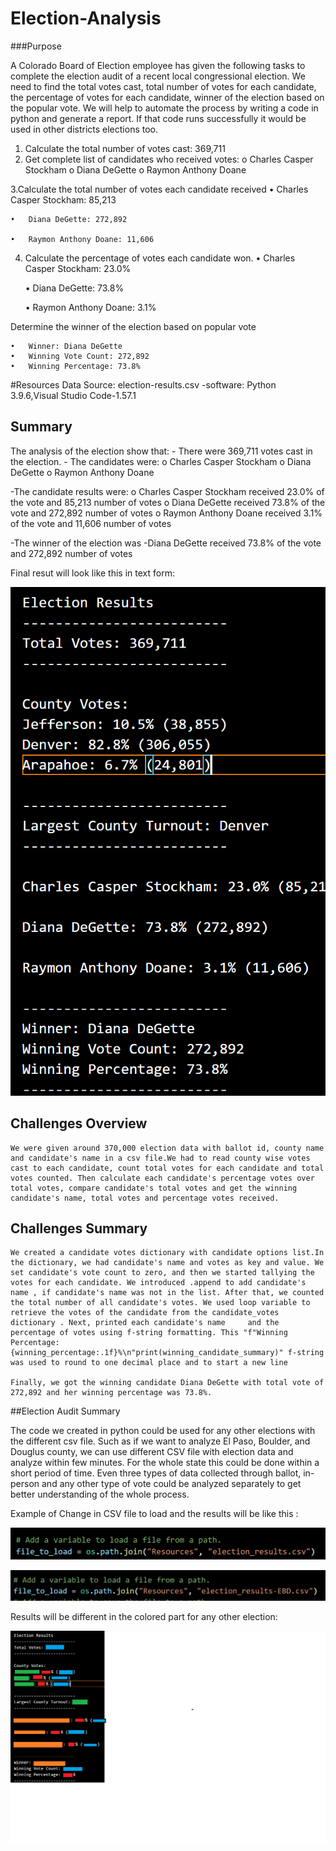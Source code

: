 # Election-Analysis

###Purpose

  A Colorado Board of Election employee has given the following tasks to complete the election audit of a recent local congressional election. We need to find the total votes cast, total number of votes for each candidate, the percentage of votes for each candidate, winner of the election based on the popular vote. We will help to automate the process by writing a code in python and generate a report. If that code runs successfully it  would be used in other districts elections too.

  1. Calculate the total number of votes cast: 369,711
  2. Get complete list of candidates who received votes:
	o  Charles Casper Stockham
	o  Diana DeGette
	o  Raymon Anthony Doane
      
  3.Calculate the total number of votes each candidate received
	• 	Charles Casper Stockham: 85,213

	•	Diana DeGette: 272,892

	•	Raymon Anthony Doane: 11,606
        
4. Calculate the percentage of votes each candidate won.
	•	Charles Casper Stockham: 23.0% 

	•	Diana DeGette: 73.8% 

	•	Raymon Anthony Doane: 3.1% 

Determine the winner of the election based on popular vote


	•	Winner: Diana DeGette
	•	Winning Vote Count: 272,892
	•	Winning Percentage: 73.8%


#Resources
	Data Source: election-results.csv
	-software: Python 3.9.6,Visual Studio Code-1.57.1

## Summary
  The analysis of the election show that:
      - There were 369,711 votes cast in the election.
    - The candidates were:
	o	Charles Casper Stockham
	o	Diana DeGette
	o	Raymon Anthony Doane
      
  -The candidate results were:
	o	Charles Casper Stockham received 23.0%  of the vote and 85,213 number of votes
	o	Diana DeGette received 73.8%  of the vote and 272,892 number of votes
	o	Raymon Anthony Doane received 3.1%  of the vote and 11,606 number of votes

   -The winner of the election was
  	-Diana DeGette received 73.8%  of the vote and 272,892 number of votes
	
	
Final resut will look like this in text form:

![png_Election Analysis](https://github.com/Ruma-T/Election-Analysis/blob/18560055d946bc35d4aa5f074a5fd7561af51752/Election%20Analysis.PNG)

## Challenges Overview
    We were given around 370,000 election data with ballot id, county name and candidate's name in a csv file.We had to read county wise votes cast to each candidate, count total votes for each candidate and total votes counted. Then calculate each candidate's percentage votes over total votes, compare candidate's total votes and get the winning candidate's name, total votes and percentage votes received.


## Challenges Summary
    We created a candidate votes dictionary with candidate options list.In the dictionary, we had candidate's name and votes as key and value. We set candidate's vote count to zero, and then we started tallying the votes for each candidate. We introduced .append to add candidate's name , if candidate's name was not in the list. After that, we counted the total number of all candidate's votes. We used loop variable to retrieve the votes of the candidate from the candidate_votes dictionary . Next, printed each candidate's name     and the percentage of votes using f-string formatting. This "f"Winning Percentage: {winning_percentage:.1f}%\n"print(winning_candidate_summary)" f-string was used to round to one decimal place and to start a new line

    Finally, we got the winning candidate Diana DeGette with total vote of 272,892 and her winning percentage was 73.8%.
    
  

##Election Audit Summary


The code we created in python could be used for any other elections with the different csv file. Such as if we want to analyze El Paso, Boulder, and Douglus county, we can use different CSV file with election data and analyze within few minutes. For the whole state this could be done within a short period of time. Even three types of data collected through ballot, in-person and any other type of vote could be analyzed separately to get better understanding of the whole process.


Example of Change in CSV file to load and the results will be like this :

 ![png_Electon_Analysis](https://github.com/Ruma-T/Election-Analysis/blob/db0e81080abe6c2f49250d2429a1434c79f2b260/election%20CSV.PNG)

![png_Electon-EBD](https://github.com/Ruma-T/Election-Analysis/blob/8a23cdd2a6c2490ab263b93a8136db42409ffef9/Election-EBD.PNG)

Results will be different in the colored part for any other election:

![png_Electon Results for any County](https://github.com/Ruma-T/Election-Analysis/blob/18560055d946bc35d4aa5f074a5fd7561af51752/Election%20Results%20for%20any%20County.png)

